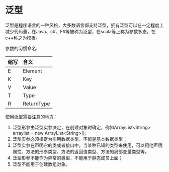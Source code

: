 # 泛型

泛型是程序语言的一种风格，大多数语言都支持泛型，拥有泛型可以在一定程度上减少代码量，在Java、c\#、F\#等被称为泛型，在scala等上称为参数多态，在c++称之为模板。

参数的习惯命名:

| 缩写 | 含义 |
| :--- | :--- |
| E | Element |
| K | Key |
| V | Value |
| T | Type |
| R | ReturnType |

使用泛型需要注意的地方：

1. 泛型形参由泛型实参决定，在创建对象时确定，例如ArrayList&lt;String&gt; arraylist = new ArrayList&lt;String&gt;\(\);
2. 泛型实参必须指定为引用数据类型，不能是基本数据类型；
3. 泛型实参在声明它的类或者接口中，当某种已知的类型来使用，可以用他声明属性、方法的形参类型、方法的返回值类型、方法的局部变量类型等。
4. 泛型形参不能作为异常的类型，不能用于静态成员上面；
5. 泛型不能用于创建数组对象。


